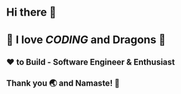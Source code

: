 # Hi there 👋

# 🦄 I love _CODING_ and Dragons 🐲

## ❤ to Build - Software Engineer & Enthusiast

## Thank you 🌏 and Namaste! 🙏

<!--
**buzu84/buzu84** is a ✨ _special_ ✨ repository because its `README.md` (this file) appears on your GitHub profile.

Here are some ideas to get you started:

- 🔭 I’m currently working on ...
- 🌱 I’m currently learning ...
- 👯 I’m looking to collaborate on ...
- 🤔 I’m looking for help with ...
- 💬 Ask me about ...
- 📫 How to reach me: ...
- 😄 Pronouns: ...
- ⚡ Fun fact: ...
-->
